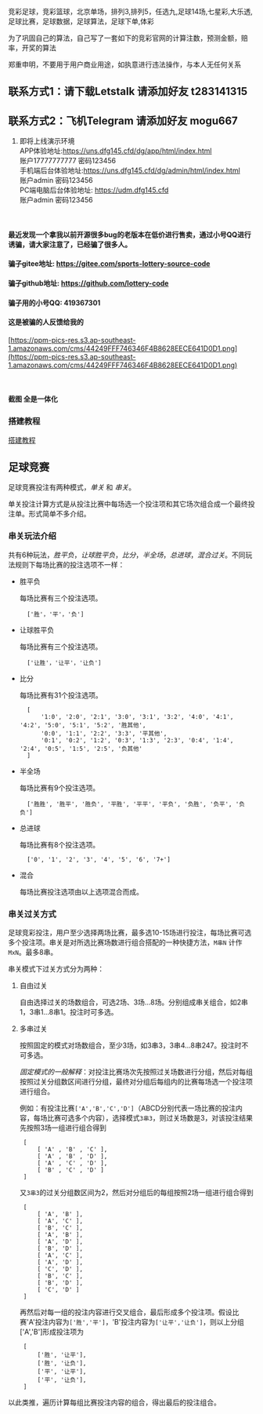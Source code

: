 竞彩足球，竞彩篮球，北京单场，排列3,排列5，任选九,足球14场,七星彩,大乐透,足球比赛，足球数据，足球算法，足球下单,体彩

为了巩固自己的算法，自己写了一套如下的竞彩官网的计算注数，预测金额，赔率，开奖的算法

郑重申明，不要用于用户商业用途，如执意进行违法操作，与本人无任何关系
## 联系方式1：请下载Letstalk 请添加好友 t283141315
## 联系方式2：飞机Telegram 请添加好友 mogu667

1.  即将上线演示环境  <br>
APP体验地址:https://uns.dfg145.cfd/dg/app/html/index.html<br>
账户17777777777 密码123456 <br>
手机端后台体验地址:https://uns.dfg145.cfd/dg/admin/html/index.html<br>
账户admin 密码123456 <br>
PC端电脑后台体验地址: https://udm.dfg145.cfd<br>
账户admin 密码123456 <br>
<br>



#### 最近发现一个拿我以前开源很多bug的老版本在低价进行售卖，通过小号QQ进行诱骗，请大家注意了，已经骗了很多人。
#### 骗子gitee地址:  https://gitee.com/sports-lottery-source-code
#### 骗子github地址: https://github.com/lottery-code
#### 骗子用的小号QQ: 419367301
#### 这是被骗的人反馈给我的
[https://ppm-pics-res.s3.ap-southeast-1.amazonaws.com/cms/44249FFF746346F4B8628EECE641D0D1.png](https://ppm-pics-res.s3.ap-southeast-1.amazonaws.com/cms/44249FFF746346F4B8628EECE641D0D1.png)

<br>

#### 截图   全是一体化


### 搭建教程
[搭建教程](https://youtu.be/7BIIAtqUiUI)


## 足球竞赛
足球竞赛投注有两种模式，*单关* 和 *串关*。

单关投注计算方式是从投注比赛中每场选一个投注项和其它场次组合成一个最终投注单。形式简单不多介绍。

### 串关玩法介绍
共有6种玩法，*胜平负*，*让球胜平负*，*比分*，*半全场*，*总进球*，*混合过关*。不同玩法规则下每场比赛的投注选项不一样：
+ 胜平负

    每场比赛有三个投注选项。

        ['胜'，'平'，'负']
+ 让球胜平负

    每场比赛有三个投注选项。

        ['让胜'，'让平'，'让负']
+ 比分

    每场比赛有31个投注选项。
    
        [
            '1:0', '2:0', '2:1', '3:0', '3:1', '3:2', '4:0', '4:1', '4:2', '5:0', '5:1', '5:2', '胜其他',
            '0:0', '1:1', '2:2', '3:3', '平其他',
            '0:1', '0:2', '1:2', '0:3', '1:3', '2:3', '0:4', '1:4', '2:4', '0:5', '1:5', '2:5', '负其他'
        ]
+ 半全场

    每场比赛有9个投注选项。

        ['胜胜', '胜平', '胜负', '平胜', '平平', '平负', '负胜', '负平', '负负']
+ 总进球

    每场比赛有8个投注选项。

        ['0', '1', '2', '3', '4', '5', '6', '7+']
+ 混合

    每场比赛投注选项由以上选项混合而成。

### 串关过关方式
足球竞彩投注，用户至少选择两场比赛，最多选10-15场进行投注，每场比赛可选多个投注项。串关是对所选比赛场数进行组合搭配的一种快捷方法，`M串N` 计作 `MxN`。最多8串。

串关模式下过关方式分为两种：
1. 自由过关

    自由选择过关的场数组合，可选2场、3场...8场。分别组成串关组合，如2串1，3串1...8串1。投注时可多选。
2. 多串过关

    按照固定的模式对场数组合，至少3场，如3串3，3串4...8串247。投注时不可多选。
    
    *固定模式的一般解释*：对投注比赛场次先按照过关场数进行分组，然后对每组按照过关分组数区间进行分组，最终对分组后每组内的比赛每场选一个投注项进行组合。
    
    例如：有投注比赛`['A','B','C','D']`（ABCD分别代表一场比赛的投注内容，每场比赛可选多个内容），选择模式`3串3`，则过关场数是3，对该投注结果先按照3场一组进行组合得到
        
        [ 
            [ 'A' , 'B' , 'C' ],
            [ 'A' , 'B' , 'D' ],
            [ 'A' , 'C' , 'D' ],
            [ 'B' , 'C' , 'D' ]
        ]
    又`3串3`的过关分组数区间为2，然后对分组后的每组按照2场一组进行组合得到

        [ 
            [ 'A', 'B' ],
            [ 'A', 'C' ],
            [ 'B', 'C' ],
            [ 'A', 'B' ],
            [ 'A', 'D' ],
            [ 'B', 'D' ],
            [ 'A', 'C' ],
            [ 'A', 'D' ],
            [ 'C', 'D' ],
            [ 'B', 'C' ],
            [ 'B', 'D' ],
            [ 'C', 'D' ] 
        ] 
    再然后对每一组的投注内容进行交叉组合，最后形成多个投注项。假设比赛'A'投注内容为`['胜','平']`，'B'投注内容为`['让平','让负']`，则以上分组['A','B']形成投注项为
    
        [
            ['胜', '让平'],
            ['胜', '让负'],
            ['平', '让平'],
            ['平', '让负'],
        ]
以此类推，遍历计算每组比赛投注内容的组合，得出最后的投注组合。
